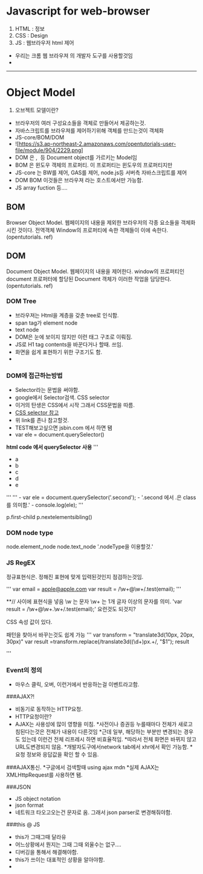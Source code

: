 # Javascript for web-browser

1. HTML : 정보
2. CSS : Design
3. JS : 웹브라우저 html 제어


- 우리는 크롬 웹 브라우져 의 개발자 도구를 사용할것임
-
---
# Object Model
1. 오브젝트 모델이란?
 - 브라우저의 여러 구성요소들을 객체로 만들어서 제공하는것.
 - 자바스크립트를 브라우져를 제어하기위해 객체를 만드는것이 객체화
 - JS-core/BOM/DOM
 - ![https://s3.ap-northeast-2.amazonaws.com/opentutorials-user-file/module/904/2229.png]
 - DOM 은 <body>, <img> 등 Document object를 가르키는 Model임
 - BOM 은 윈도우 객체의 프로퍼티. 이 프로퍼티는 윈도우의 프로퍼티지만
 - JS-core 는 BW를 제어, GAS를 제어, node.js등 서버측 자바스크립트를 제어
 - DOM BOM 이것들은 브라우져 라는 호스트에서만 가능함.
 - JS array fuction 등....

## BOM
Browser Object Model. 웹페이지의 내용을 제외한 브라우저의 각종 요소들을 객체화시킨 것이다. 전역객체 Window의 프로퍼티에 속한 객체들이 이에 속한다. (opentutorials. ref)

## DOM
Document Object Model. 웹페이지의 내용을 제어한다. window의 프로퍼티인 document 프로퍼터에 할당된 Document 객체가 이러한 작업을 담당한다. (opentutorials. ref)

### DOM Tree
- 브라우져는 Html을 계층을 갖춘 tree로 인식함.
- span tag가 element node
- text node
- DOM은 눈에 보이지 않지만 이런 태그 구조로 이뤄짐.
- JS로 H1 tag contents을 바꾼다거나 할때. 쓰임.
- 화면을 쉽게 표현하기 위한 구조기도 함.
-

### DOM에 접근하는방법
- Selector라는 문법을 써야함.
- google에서 Selector검색. CSS selector
- 이거의 탄생은 CSS에서 시작 그래서 CSS문법을 따름.  
- [CSS selector 참고](https://www.w3schools.com/cssref/css_selectors.asp)
- 위 link를 존나 참고할것.
- TEST해보고싶으면 jsbin.com 에서 하면 됌
- var ele = document.querySelector()

**html code 에서 querySelector 사용**
'''
<!DOCTYPE html>
<html>
<head>
  <meta charset="utf-8">
  <meta name="viewport" content="width=device-width">
  <title>JS Bin</title>
</head>
<body>
  <ul>
  <li class ="first">a</li>
  <li class ="second">b</li>
  <li>c</li>
  <li>d</li>
  <li>e</li>
  </ul>
</body>
</html>
'''
'''
- var ele = document.querySelector('.second');
- '.second 에서 .은 class를 의미함.'
- console.log(ele);
'''

p.first-child
p.nextelementsibling()


### DOM node type
node.element_node
node.text_node
'.nodeType을 이용할것.'


### JS RegEX
정규표현식은. 정해진 표현에 맞게 입력된것인지 점검하는것임.


'''
var email = apple@apple.com
var result = /\w+@\w+/.test(email);
'''

**// 사이에 표현식을 넣음
\w 는 문자 \w+ 는 1개 글자 이상의 문자를 의미.
'var result = /\w+@\w+.\w+/.test(email);'
요런것도 되것지?

CSS 속성 값이 있다.

패턴을 찾아서 바꾸는것도 쉽게 가능
'''
var transform = "translate3d(10px, 20px, 30px)"
var result =transform.replace(/translate3d\((\d+)px.+/, "$1");
result

'''

### Event의 정의
 - 마우스 클릭, 오버, 이런거에서 반응하는걸 이벤트라고함.

 ###AJAX?!
 - 비동기로 동작하는 HTTP요청.
 - HTTP요청이란?
 - AJAX는 사용성에 많이 영향을 미침.
  *사전이나 증권등 누를때마다 전체가 새로고침된다는것은 전체가 내용이 다른것임
  *근데 일부, 해당하는 부분만 변경되는 경우도 있는데 이런건 전체 리프레시 하면 비효율적임.
  *따라서 전체 화면은 바뀌지 않고 URL도변경되지 않음.
  *개발자도구에서network tab에서 xhr에서 확인 가능함.
  *요청 정보와 응답값을 확인 할 수 있음.

###AJAX통신.
*구글에서 검색할때 using ajax mdn
*실제 AJAX는 XMLHttpRequest를 사용하면 됌.


###JSON
- JS object notation
- json format
- 네트워크 타오고오는건 문자로 옴. 그래서 json parser로 변경해줘야함.


###this @ JS
- this가 그때그때 달라유
- 어느상황에서 뭔지는 그때 그때 외울수는 없구....
- 디버깅을 통해서 해결해야함.
- this가 쓰이는 대표적인 상황을 알아야함.
- 
